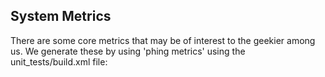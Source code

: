 ## System Metrics

There are some core metrics that may be of interest to the geekier among us. We generate these by using 'phing metrics' using the unit_tests/build.xml file: